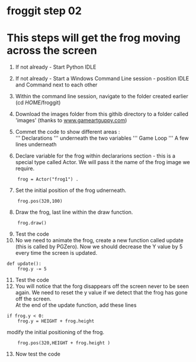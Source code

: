 # froggit step 02

# This steps will get the frog moving across the screen

1. If not already - Start Python IDLE
2. If not already - Start a Windows Command Line session - position IDLE and Command next to each other
3. Within the command line session, navigate to the folder created earlier (cd  _HOME_/froggit)
4. Download the images folder from this githib directory to a folder called 'images'  (thanks to www.gameartguppy.com)
5. Commet the code to show different areas :  
''' Declarations '''    underneath the two variables
''' Game Loop '''   A few lines underneath

6. Declare variable for the frog within declararions section - this is a special type called Actor. We will pass it the name of the frog image we require.
```  
    frog = Actor("frog1") . 
```
7. Set the initial position of the frog udnerneath.  
``` 
    frog.pos(320,100)
```    
8. Draw the frog, last line within the draw function.  
```
    frog.draw() 
```    
9. Test the code
10. No we need to animate the frog, create a new function called update (this is called by PGZero). Now we should decrease the Y value by 5 every time the screen is updated.   
```
def update():  
    frog.y -= 5
```    
11. Test the code
12. You will notice that the forg disappears off the screen never to be seen again. We need to reset the y value if we detect that the frog has gone off the screen.  
At the end of the update function, add these lines  
```
if frog.y < 0:  
    frog.y = HEIGHT + frog.height  
```
modify the initial positioning of the frog.  
```
    frog.pos(320,HEIGHT + frog.height )
```
13. Now test the code   











